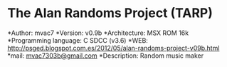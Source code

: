 # The Alan Randoms Project (TARP)

*Author: mvac7
*Version: v0.9b
*Architecture: MSX ROM 16k
*Programming language: C SDCC (v3.6)
*WEB: http://psged.blogspot.com.es/2012/05/alan-randoms-project-v09b.html
*mail: mvac7303b@gmail.com
*Description: Random music maker

